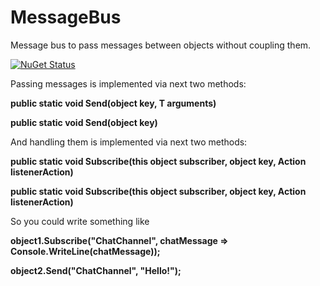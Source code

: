 # MessageBus
Message bus to pass messages between objects without coupling them.

[![NuGet Status](http://img.shields.io/nuget/v/gitter-api-pcl.svg?style=flat)](https://www.nuget.org/packages/EmeraldTeam.MessageBus)

Passing messages is implemented via next two methods:

<b>public static void Send<T>(object key, T arguments)</b>

<b>public static void Send(object key)</b>

And handling them is implemented via next two methods:

<b>public static void Subscribe<T>(this object subscriber, object key, Action<T> listenerAction)</b>

<b>public static void Subscribe(this object subscriber, object key, Action listenerAction)</b>

So you could write something like

<b>object1.Subscribe<string>("ChatChannel", chatMessage => Console.WriteLine(chatMessage));</b>

<b>object2.Send("ChatChannel", "Hello!");</b>
